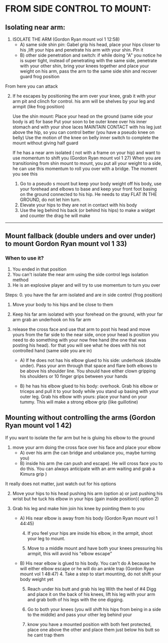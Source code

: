 # FROM SIDE CONTROL TO MOUNT:
## Isolating near arm:
  1) ISOLATE THE ARM (Gordon Ryan mount vol 1 12:58)
     - A) same side shin pin: Gabel grip his head, place your hips closer to his ,lift your hips and penetrate his arm with your shin. Pin it
     - B) other side penetration and switch: if while doing "A" you notice he is super tight, instead of penetrating with the same side, penetrate with your other shin, bring your knees together and place your weight on his arm, pass the arm to the same side shin and recover guard frog position
     
  From here you can attack

  2) If he escapes by positioning the arm over your knee, grab it with your arm pit and clinch for control. his arm will be shelves by your leg and armpit (like frog position)

        Use the shin mount:  Place your head on the ground   (same side your body is at) for base
        Put your soon to be outer knee over his inner stomach and with your shoe laces MAINTAIN CONTACT with his leg just above the hip, so you can control better (you have a pseudo knee on belly)
        Use the motion of the knee on belly inner switch to complete the mount without giving half guard
   
        If he has a near arm isolated ( not with a frame on your hip) and want to use momentum to shift you (Gordon Ryan mount vol 1  27)
        When you are transitioning from shin mount to mount, you put all your weight to a side, he can use this momentum to roll you over with a bridge. The moment you see this
        1.  Go to a pseudo s mount but keep your body weight off his body, use your forehead and elbows to base and keep your front foot basing on the ground connected to his hip. He needs to stay FLAT IN THE GROUND, do not let him turn.
        2. Elevate your hips to they are not in contact with his body
        3. Use the leg behind his back (or behind his hips) to make a widget and counter the drag he will make

<hr>

## Mount fallback (double unders and over under) to mount Gordon Ryan mount vol 1 33)
### When to use it?
1. You ended in that position
2. You can't isolate the near arm using the side control legs isolation method 
3. He is an explosive player and will try to use momentum to turn you over

Steps:
0. you have the far arm isolated and are in side control (frog position)
1. Move your body to his hips and be close to them
2. Keep his far arm isolated with your forehead on the ground, with your far arm grab an underhook on his far arm
3. release the cross face and use that arm to post his head and move yours from the far side to the near side, once your head is position you need to do something with your now free hand (the one that was posting his head). for that you will see what he does with his not controlled hand (same side you are in)

    - A) If he does not has his elbow glued to his side: underhook (double under). Pass your arm through that space and flare both elbows to be above his shoulder line. You should have either clown gripping his shoulders or 10 finger grips between your hands
    
    - B) he has his elbow glued to his body: overhook. Grab his elbow or triceps and pull it to your body while you stand up basing with your outer leg. Grab his elbow with yours: place your hand on your tummy. This will make a strong elbow grip (like guillotine)


## Mounting without controlling the arms (Gordon Ryan mount vol 1 42)
If you want to isolate the far arm but he is gluing his elbow to the ground

 1. move your arm doing the cross face over his face and place your elbow
     - A) over his arm (he can bridge and unbalance you, maybe turning you)
     - B) inside his arm (he can push and escape). He will cross face you to do this. You can always anticipate with an arm waiting and grab a Kimura grip )
  
It really does not matter, just watch out for his options

 2. Move your hips to his head pushing his arm (option a) or just pushing his wrist but he tuck his elbow in your hips (gain inside position)( option 2)
 3. Grab his leg and make him join his knee by pointing them to you
  
    - A) His near elbow is away from his body (Gordon Ryan mount vol 1 44:45)

      4. If you feel your hips are inside his elbow, in the armpit, shoot your leg to mount.

      5. Move to a middle mount and have both your knees pressuring his armpit, this will avoid his "elbow escape"
  
     - B) His near elbow is glued to his body. You can't do A because he will either elbow escape or he will do an ankle trap (Gordon Ryan mount vol 1 48:47)
       4. Take a step to start mounting, do not shift your body weight yet

       5. Reach under his butt and grab his leg
       With the heel of #4 Digg  and place it on the back of his knees,  lift his leg with your arm and  grab both of his legs with the one digging.

       6. Go to both your knees (you will shift his hips from being in a side to the middle) and pass your other leg behind your

       7. know you have a mounted position with both feet protected, place one above the other and place them just below his butt so he cant trap them
